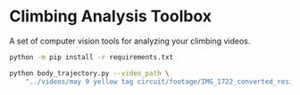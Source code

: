 # Climbing Analysis Toolbox 

A set of computer vision tools for analyzing your climbing videos.

```bash
python -m pip install -r requirements.txt
```

```bash
python body_trajectory.py --video_path \
    "../videos/may 9 yellow tag circuit/footage/IMG_1722_converted_resized.mp4"
```